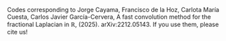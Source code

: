 Codes corresponding to
Jorge Cayama, Francisco de la Hoz, Carlota María Cuesta, Carlos Javier García-Cervera, A fast convolution method for the fractional Laplacian in $\mathbb{R}$, (2025). arXiv:2212.05143.
If you use them, please cite us!

